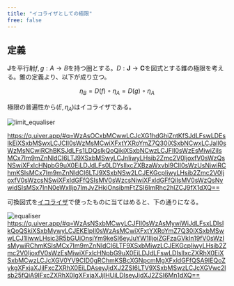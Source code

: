 ```yaml
---
title: "イコライザとしての極限"
free: false
---
```


## 定義

$\mathbf{J}$を平行射$f, g: A \to B$を持つ圏とする。$D: \mathbf{J} \to \mathbf{C}$を図式とする錐の極限を考える。錐の定義より、以下が成り立つ。

$$
\eta_B = D(f) \circ \eta_A = D(g) \circ \eta_A
$$

極限の普遍性から$(E, \eta_A)$はイコライザである。

![limit_equaliser](https://storage.googleapis.com/zenn-user-upload/a6d41f76252b-20240105.png)

https://q.uiver.app/#q=WzAsOCxbMCwwLCJcXG1hdGhiZntKfSJdLFswLDEsIkEiXSxbMSwxLCJCIl0sWzMsMCwiXFxtYXRoYmZ7Q30iXSxbNCwxLCJaIl0sWzMsNCwiRChBKSJdLFs1LDQsIkQoQikiXSxbNCwzLCJFIl0sWzEsMiwiZiIsMCx7Im9mZnNldCI6LTJ9XSxbMSwyLCJnIiwyLHsib2Zmc2V0IjoxfV0sWzQsNSwiXFxlcHNpbG9uX0EiLDJdLFs0LDYsIlxcZXBzaWxvbl9CIl0sWzUsNiwiRChmKSIsMCx7Im9mZnNldCI6LTJ9XSxbNSw2LCJEKGcpIiwyLHsib2Zmc2V0IjoxfV0sWzcsNSwiXFxldGFfQSIsMV0sWzcsNiwiXFxldGFfQiIsMV0sWzQsNywidSIsMSx7InN0eWxlIjp7ImJvZHkiOnsibmFtZSI6ImRhc2hlZCJ9fX1dXQ==

可換図式を[イコライザ](https://zenn.dev/esnir/books/9595ef4f5dc413/viewer/7d35d8)で使ったものに当てはめると、下の通りになる。

![equaliser](https://storage.googleapis.com/zenn-user-upload/f7e75606dec0-20240105.png)
https://q.uiver.app/#q=WzAsNSxbMCwyLCJFIl0sWzAsMywiWiJdLFsxLDIsIkQoQSkiXSxbMywyLCJEKEIpIl0sWzAsMCwiXFxtYXRoYmZ7Q30iXSxbMSwwLCJ1IiwwLHsic3R5bGUiOnsiYm9keSI6eyJuYW1lIjoiZGFzaGVkIn19fV0sWzIsMywiRChmKSIsMCx7Im9mZnNldCI6LTF9XSxbMiwzLCJEKGcpIiwyLHsib2Zmc2V0IjoxfV0sWzEsMiwiXFxlcHNpbG9uX0EiLDJdLFswLDIsIlxcZXRhX0EiXSxbMCwzLCJcXGV0YV9CID0gRChmKSBcXGNpcmMgXFxldGFfQSA9IEQoZykgXFxjaXJjIFxcZXRhX0EiLDAseyJjdXJ2ZSI6LTV9XSxbMSwzLCJcXGVwc2lsb25fQiA9IFxcZXRhX0IgXFxjaXJjIHUiLDIseyJjdXJ2ZSI6Mn1dXQ==